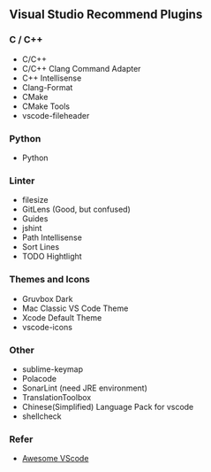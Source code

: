 Visual Studio Recommend Plugins
-------

### C / C++

- C/C++
- C/C++ Clang Command Adapter
- C++ Intellisense
- Clang-Format
- CMake
- CMake Tools
- vscode-fileheader

### Python

- Python

### Linter

- filesize
- GitLens (Good, but confused)
- Guides
- jshint
- Path Intellisense
- Sort Lines
- TODO Hightlight

### Themes and Icons

- Gruvbox Dark
- Mac Classic VS Code Theme
- Xcode Default Theme
- vscode-icons

### Other

- sublime-keymap
- Polacode
- SonarLint (need JRE environment)
- TranslationToolbox
- Chinese(Simplified) Language Pack for vscode
- shellcheck

### Refer

- [Awesome VScode](https://github.com/viatsko/awesome-vscode)
